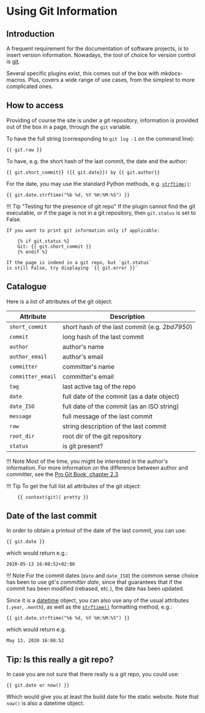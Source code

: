 # Using Git Information

## Introduction

A frequent requirement for the documentation of software projects,
is to insert version information. Nowadays, the tool of choice for
version control is [git](https://git-scm.com/).

Several specific plugins exist, this comes out of the box with mkdocs-macros.
Plus, covers a wide range of use cases, from the simplest to more
complicated ones.

## How to access

Providing of course the site is under a git repository, 
information is provided out of the box in a page, through the `git` 
variable.

To have the full string (corresponding to `git log -1` on the command line):


    {{ git.raw }}

To have, e.g. the short hash of the last commit, the date and the author:

    {{ git.short_commit}} ({{ git.date}}) by {{ git.author}}


For the date, you may use the standard Python methods, e.g.
[`strftime()`](https://docs.python.org/3.7/library/datetime.html#datetime.date.strftime):

    {{ git.date.strftime("%b %d, %Y %H:%M:%S") }}


!!! Tip "Testing for the presence of git repo"
    If the plugin cannot find the git executable, 
    or if the page is not in a
    git repository, then `git.status` is set to False.

    If you want to print git information only if applicable:

        {% if git.status %}
        Git: {{ git.short_commit }}
        {% endif %}

    If the page is indeed in a git repo, but `git.status`
    is still False, try displaying `{{ git.error }}`


## Catalogue
Here is a list of attributes of the git object:


| Attribute         | Description                                    |
| ----------------- | ---------------------------------------------- |
| `short_commit`    | short hash of the last commit (e.g. _2bd7950_) |
| `commit`          | long hash of the last commit                   |
| `author`          | author's name                                  |
| `author_email`    | author's email                                 |
| `committer`       | committer's name                               |
| `committer_email` | committer's email                              |
| `tag`             | last active tag of the repo                    |
| `date`            | full date of the commit (as a date object)     |
| `date_ISO`        | full date of the commit (as an ISO string)     |
| `message`         | full message of the last commit                |
| `raw`             | string description of the last commit          |
| `root_dir`        | root dir of the git repository                 |
| `status`          | is git present?                                |

!!! Note
    Most of the time, you might be interested in the author's information.
    For more information on the difference between author and committer, see the [Pro Git Book, chapter 2.3](https://git-scm.com/book/en/v2/Git-Basics-Viewing-the-Commit-History.)

!!! Tip
    To get the full list all attributes of the git object:

        {{ context(git)| pretty }}

## Date of the last commit

In order to obtain a printout of the date of the last commit, you can use:

    {{ git.date }}

which would return e.g.:

    2020-05-13 16:08:52+02:00

!!! Note
    For the commit dates (`date` and `date_ISO`) the common sense choice has been to use 
    git's _committer date_, since that guarantees that if the commit has been
    modified (rebased, etc.), the date has been updated.

Since it is a [datetime](https://docs.python.org/3.8/library/datetime.html) 
object, you can also use any of the usual attributes
(`.year`, `.month`), as well as the 
[`strftime()`](https://docs.python.org/3.8/library/datetime.html#strftime-and-strptime-format-codes)
formatting
method, e.g.:

    {{ git.date.strftime("%b %d, %Y %H:%M:%S") }}

which would return e.g.

    May 13, 2020 16:08:52        

## Tip: Is this really a git repo?

In case you are not sure that there really is a git repo, you could use:

    {{ git.date or now() }}

Which would give you at least the build date for the static website.
Note that `now()` is also a datetime object.